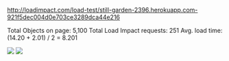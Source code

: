 http://loadimpact.com/load-test/still-garden-2396.herokuapp.com-921f5dec004d0e703ce3289dca44e216

Total Objects on page: 5,100
Total Load Impact requests: 251
Avg. load time: (14.20 + 2.01) / 2 = 8.201

<img src='https://dl.dropbox.com/s/fhuc8pu578xw67n/Screenshot%202014-10-16%2009.28.12.png?dl=0'>
<img src='https://dl.dropbox.com/s/u7anraf7n4bfd85/Screenshot%202014-10-16%2009.28.21.png?dl=0'>